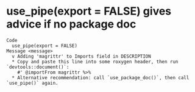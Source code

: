 # use_pipe(export = FALSE) gives advice if no package doc

    Code
      use_pipe(export = FALSE)
    Message <message>
      v Adding 'magrittr' to Imports field in DESCRIPTION
      * Copy and paste this line into some roxygen header, then run `devtools::document()`:
        #' @importFrom magrittr %>%
      * Alternative recommendation: call `use_package_doc()`, then call `use_pipe()` again.

